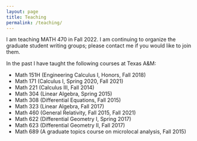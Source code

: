 ```yaml
---
layout: page
title: Teaching
permalink: /teaching/
---
```


I am teaching MATH 470 in Fall 2022.  I am continuing to organize the
graduate student writing groups; please contact me if you would like
to join them.

In the past I have taught the following courses at Texas A&amp;M:
<ul class="paragraph-text">
  <li>Math 151H (Engineering Calculus I, Honors, Fall 2018)</li>
  <li>Math 171 (Calculus I, Spring 2020, Fall 2021)</li>
  <li>Math 221 (Calculus III, Fall 2014)</li>
  <li>Math 304 (Linear Algebra, Spring 2015)</li>
  <li>Math 308 (Differential Equations, Fall 2015)</li>
  <li>Math 323 (Linear Algebra, Fall 2017)</li>
  <li>Math 460 (General Relativity, Fall 2015, Fall 2021)</li>
  <li>Math 622 (Differential Geometry I, Spring 2017)</li>
  <li>Math 623 (Differential Geometry II, Fall 2017)</li>
  <li>Math 689 (A graduate topics course on microlocal analysis, Fall 2015)</li>
</ul>   
